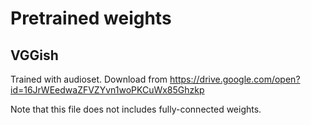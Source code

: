 # Pretrained weights

## VGGish
Trained with audioset. Download from https://drive.google.com/open?id=16JrWEedwaZFVZYvn1woPKCuWx85Ghzkp

Note that this file does not includes fully-connected weights.